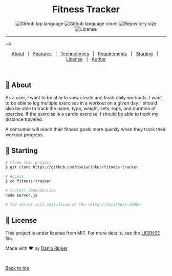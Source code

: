 <h1 align="center">Fitness Tracker</h1>

<p align="center">
  <img alt="Github top language" src="https://img.shields.io/github/languages/top/daniarinker/fitness-tracker?color=56BEB8">

  <img alt="Github language count" src="https://img.shields.io/github/languages/count/daniarinker/fitness-tracker?color=56BEB8">

  <img alt="Repository size" src="https://img.shields.io/github/repo-size/daniarinker/fitness-tracker?color=56BEB8">

  <img alt="License" src="https://img.shields.io/github/license/daniarinker/fitness-tracker?color=56BEB8">

</p>

<hr> -->

<p align="center">
  <a href="#dart-about">About</a> &#xa0; | &#xa0; 
  <a href="#sparkles-features">Features</a> &#xa0; | &#xa0;
  <a href="#rocket-technologies">Technologies</a> &#xa0; | &#xa0;
  <a href="#white_check_mark-requirements">Requirements</a> &#xa0; | &#xa0;
  <a href="#checkered_flag-starting">Starting</a> &#xa0; | &#xa0;
  <a href="#memo-license">License</a> &#xa0; | &#xa0;
  <a href="https://github.com/daniarinker" target="_blank">Author</a>
</p>

<br>

## :dart: About

As a user, I want to be able to view create and track daily workouts. I want to be able to log multiple exercises in a workout on a given day. I should also be able to track the name, type, weight, sets, reps, and duration of exercise. If the exercise is a cardio exercise, I should be able to track my distance traveled.

A consumer will reach their fitness goals more quickly when they track their workout progress.

## :checkered_flag: Starting

```bash
# Clone this project
$ git clone https://github.com/daniarinker/fitness-tracker

# Access
$ cd fitness-tracker

# Install dependencies
node server.js

# The server will initialize in the <http://localhost:3000>
```

## :memo: License

This project is under license from MIT. For more details, see the [LICENSE](LICENSE.md) file.

Made with :heart: by <a href="https://github.com/daniarinker" target="_blank">Dania Rinker</a>

&#xa0;

<a href="#top">Back to top</a>
